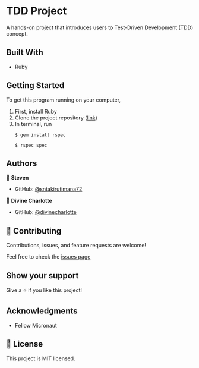 # TDD Project

A hands-on project that introduces users to Test-Driven Development
(TDD) concept.


## Built With

- Ruby


## Getting Started

To get this program running on your computer,

1. First, install Ruby
2. Clone the project repository ([link](..))
3. In terminal, run 
   ```
   $ gem install rspec
   
   $ rspec spec
   ```

## Authors

👤 **Steven**

- GitHub: [@sntakirutimana72](https://github.com/sntakirutimana72/)

👤 **Divine Charlotte**

- GitHub: [@divinecharlotte](https://github.com/divinecharlotte/)

## 🤝 Contributing

Contributions, issues, and feature requests are welcome!

Feel free to check the [issues page](../../issues/)

## Show your support

Give a ⭐️ if you like this project!

## Acknowledgments

- Fellow Micronaut

## 📝 License

This project is MIT licensed.
